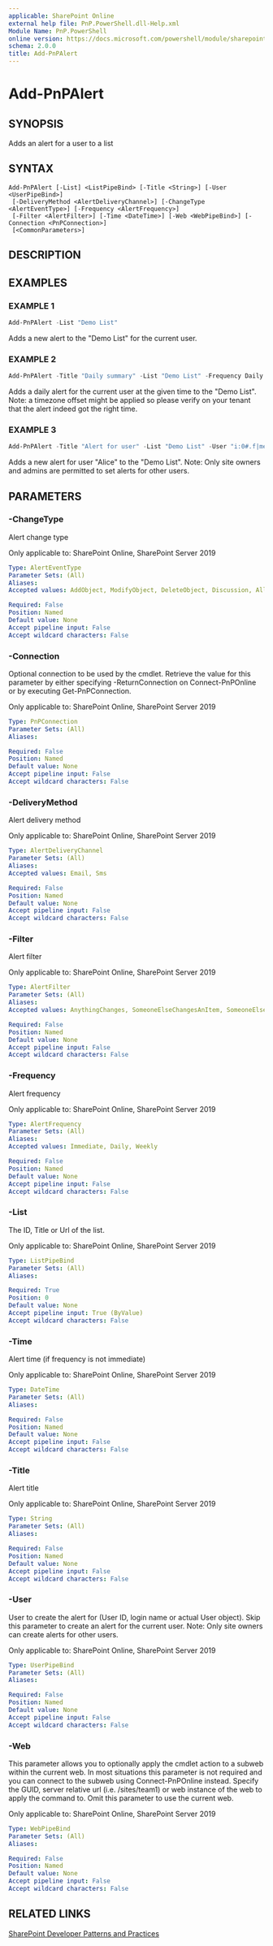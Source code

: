 ```yaml
---
applicable: SharePoint Online
external help file: PnP.PowerShell.dll-Help.xml
Module Name: PnP.PowerShell
online version: https://docs.microsoft.com/powershell/module/sharepoint-pnp/add-pnpalert
schema: 2.0.0
title: Add-PnPAlert
---
```


# Add-PnPAlert

## SYNOPSIS
Adds an alert for a user to a list

## SYNTAX

```
Add-PnPAlert [-List] <ListPipeBind> [-Title <String>] [-User <UserPipeBind>]
 [-DeliveryMethod <AlertDeliveryChannel>] [-ChangeType <AlertEventType>] [-Frequency <AlertFrequency>]
 [-Filter <AlertFilter>] [-Time <DateTime>] [-Web <WebPipeBind>] [-Connection <PnPConnection>]
 [<CommonParameters>]
```

## DESCRIPTION

## EXAMPLES

### EXAMPLE 1
```powershell
Add-PnPAlert -List "Demo List"
```

Adds a new alert to the "Demo List" for the current user.

### EXAMPLE 2
```powershell
Add-PnPAlert -Title "Daily summary" -List "Demo List" -Frequency Daily -ChangeType All -Time (Get-Date -Hour 11 -Minute 00 -Second 00)
```

Adds a daily alert for the current user at the given time to the "Demo List". Note: a timezone offset might be applied so please verify on your tenant that the alert indeed got the right time.

### EXAMPLE 3
```powershell
Add-PnPAlert -Title "Alert for user" -List "Demo List" -User "i:0#.f|membership|Alice@contoso.onmicrosoft.com"
```

Adds a new alert for user "Alice" to the "Demo List". Note: Only site owners and admins are permitted to set alerts for other users.

## PARAMETERS

### -ChangeType
Alert change type

Only applicable to: SharePoint Online, SharePoint Server 2019

```yaml
Type: AlertEventType
Parameter Sets: (All)
Aliases:
Accepted values: AddObject, ModifyObject, DeleteObject, Discussion, All

Required: False
Position: Named
Default value: None
Accept pipeline input: False
Accept wildcard characters: False
```

### -Connection
Optional connection to be used by the cmdlet. Retrieve the value for this parameter by either specifying -ReturnConnection on Connect-PnPOnline or by executing Get-PnPConnection.

Only applicable to: SharePoint Online, SharePoint Server 2019

```yaml
Type: PnPConnection
Parameter Sets: (All)
Aliases:

Required: False
Position: Named
Default value: None
Accept pipeline input: False
Accept wildcard characters: False
```

### -DeliveryMethod
Alert delivery method

Only applicable to: SharePoint Online, SharePoint Server 2019

```yaml
Type: AlertDeliveryChannel
Parameter Sets: (All)
Aliases:
Accepted values: Email, Sms

Required: False
Position: Named
Default value: None
Accept pipeline input: False
Accept wildcard characters: False
```

### -Filter
Alert filter

Only applicable to: SharePoint Online, SharePoint Server 2019

```yaml
Type: AlertFilter
Parameter Sets: (All)
Aliases:
Accepted values: AnythingChanges, SomeoneElseChangesAnItem, SomeoneElseChangesItemCreatedByMe, SomeoneElseChangesItemLastModifiedByMe

Required: False
Position: Named
Default value: None
Accept pipeline input: False
Accept wildcard characters: False
```

### -Frequency
Alert frequency

Only applicable to: SharePoint Online, SharePoint Server 2019

```yaml
Type: AlertFrequency
Parameter Sets: (All)
Aliases:
Accepted values: Immediate, Daily, Weekly

Required: False
Position: Named
Default value: None
Accept pipeline input: False
Accept wildcard characters: False
```

### -List
The ID, Title or Url of the list.

Only applicable to: SharePoint Online, SharePoint Server 2019

```yaml
Type: ListPipeBind
Parameter Sets: (All)
Aliases:

Required: True
Position: 0
Default value: None
Accept pipeline input: True (ByValue)
Accept wildcard characters: False
```

### -Time
Alert time (if frequency is not immediate)

Only applicable to: SharePoint Online, SharePoint Server 2019

```yaml
Type: DateTime
Parameter Sets: (All)
Aliases:

Required: False
Position: Named
Default value: None
Accept pipeline input: False
Accept wildcard characters: False
```

### -Title
Alert title

Only applicable to: SharePoint Online, SharePoint Server 2019

```yaml
Type: String
Parameter Sets: (All)
Aliases:

Required: False
Position: Named
Default value: None
Accept pipeline input: False
Accept wildcard characters: False
```

### -User
User to create the alert for (User ID, login name or actual User object). Skip this parameter to create an alert for the current user. Note: Only site owners can create alerts for other users.

Only applicable to: SharePoint Online, SharePoint Server 2019

```yaml
Type: UserPipeBind
Parameter Sets: (All)
Aliases:

Required: False
Position: Named
Default value: None
Accept pipeline input: False
Accept wildcard characters: False
```

### -Web
This parameter allows you to optionally apply the cmdlet action to a subweb within the current web. In most situations this parameter is not required and you can connect to the subweb using Connect-PnPOnline instead. Specify the GUID, server relative url (i.e. /sites/team1) or web instance of the web to apply the command to. Omit this parameter to use the current web.

Only applicable to: SharePoint Online, SharePoint Server 2019

```yaml
Type: WebPipeBind
Parameter Sets: (All)
Aliases:

Required: False
Position: Named
Default value: None
Accept pipeline input: False
Accept wildcard characters: False
```

## RELATED LINKS

[SharePoint Developer Patterns and Practices](https://aka.ms/sppnp)

